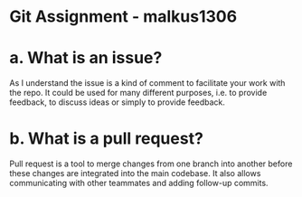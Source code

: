 # Git Assignment - malkus1306

# a. What is an issue?
As I understand the issue is a kind of comment to facilitate your work with the repo. It could be used for many different purposes, i.e. to provide feedback, to discuss ideas or simply to provide feedback.

# b. What is a pull request?
Pull request is a tool to merge changes from one branch into another before these changes are integrated into the main codebase. It also allows communicating with other teammates and adding follow-up commits.


